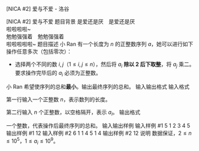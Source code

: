 



[NICA #2] 爱与不爱 - 洛谷














[NICA #2] 爱与不爱
题目背景
是爱还是厌　是爱还是厌\
啦啦啦啦~\
勉勉强强着　勉勉强强着\
啦啦啦啦啦~
题目描述
小 Ran 有一个长度为 $n$ 的正整数序列 $a$，她可以进行如下操作任意多次（包括零次）：

- 选择两个不同的数 $i,j$（$1\le i,j\le n$），然后将 $a_i$ **除以 $2$ 后下取整**，将 $a_j$ 乘二。要求操作完毕后的 $a_i$ 必须为正整数。

小 Ran 希望使序列的总和**最小**。输出最终序列的总和。
输入输出格式
输入格式

第一行输入一个正整数 $n$，表示数列的长度。

第二行输入 $n$ 个正整数，以空格隔开，表示 $a_i$。
输出格式

一个整数，代表操作后最终序列的总和。
输入输出样例
输入样例 #1
5
1 2 3 4 5
输出样例 #1
12
输入样例 #2
6
1 1 4 5 1 4
输出样例 #2
12
说明
数据保证，$2\le n\le 10^5$，$1\le a_i\le 10^9$。






